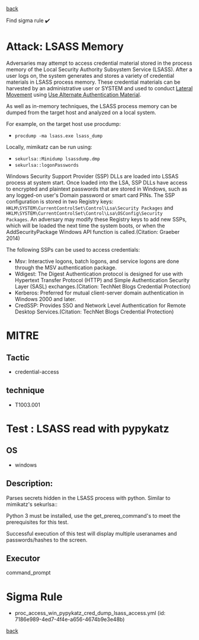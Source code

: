 
[back](../index.md)

Find sigma rule :heavy_check_mark: 

# Attack: LSASS Memory 

Adversaries may attempt to access credential material stored in the process memory of the Local Security Authority Subsystem Service (LSASS). After a user logs on, the system generates and stores a variety of credential materials in LSASS process memory. These credential materials can be harvested by an administrative user or SYSTEM and used to conduct [Lateral Movement](https://attack.mitre.org/tactics/TA0008) using [Use Alternate Authentication Material](https://attack.mitre.org/techniques/T1550).

As well as in-memory techniques, the LSASS process memory can be dumped from the target host and analyzed on a local system.

For example, on the target host use procdump:

* <code>procdump -ma lsass.exe lsass_dump</code>

Locally, mimikatz can be run using:

* <code>sekurlsa::Minidump lsassdump.dmp</code>
* <code>sekurlsa::logonPasswords</code>


Windows Security Support Provider (SSP) DLLs are loaded into LSSAS process at system start. Once loaded into the LSA, SSP DLLs have access to encrypted and plaintext passwords that are stored in Windows, such as any logged-on user's Domain password or smart card PINs. The SSP configuration is stored in two Registry keys: <code>HKLM\SYSTEM\CurrentControlSet\Control\Lsa\Security Packages</code> and <code>HKLM\SYSTEM\CurrentControlSet\Control\Lsa\OSConfig\Security Packages</code>. An adversary may modify these Registry keys to add new SSPs, which will be loaded the next time the system boots, or when the AddSecurityPackage Windows API function is called.(Citation: Graeber 2014)

The following SSPs can be used to access credentials:

* Msv: Interactive logons, batch logons, and service logons are done through the MSV authentication package.
* Wdigest: The Digest Authentication protocol is designed for use with Hypertext Transfer Protocol (HTTP) and Simple Authentication Security Layer (SASL) exchanges.(Citation: TechNet Blogs Credential Protection)
* Kerberos: Preferred for mutual client-server domain authentication in Windows 2000 and later.
* CredSSP:  Provides SSO and Network Level Authentication for Remote Desktop Services.(Citation: TechNet Blogs Credential Protection)


# MITRE
## Tactic
  - credential-access


## technique
  - T1003.001


# Test : LSASS read with pypykatz
## OS
  - windows


## Description:
Parses secrets hidden in the LSASS process with python. Similar to mimikatz's sekurlsa::

Python 3 must be installed, use the get_prereq_command's to meet the prerequisites for this test.

Successful execution of this test will display multiple useranames and passwords/hashes to the screen.


## Executor
command_prompt

# Sigma Rule
 - proc_access_win_pypykatz_cred_dump_lsass_access.yml (id: 7186e989-4ed7-4f4e-a656-4674b9e3e48b)



[back](../index.md)
